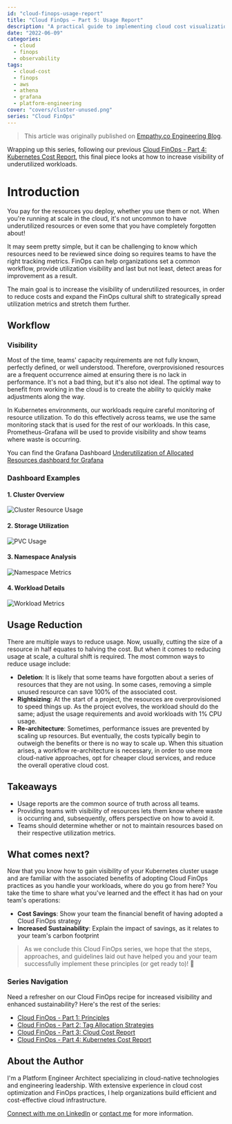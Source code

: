 ```yaml
---
id: "cloud-finops-usage-report"
title: "Cloud FinOps – Part 5: Usage Report"
description: "A practical guide to implementing cloud cost visualization using AWS Cost & Usage Reports, Athena, and Grafana"
date: "2022-06-09"
categories:
  - cloud
  - finops
  - observability
tags:
  - cloud-cost
  - finops
  - aws
  - athena
  - grafana
  - platform-engineering
cover: "covers/cluster-unused.png"
series: "Cloud FinOps"
---
```


> This article was originally published on [Empathy.co Engineering Blog](https://engineering.empathy.co/cloud-finops-part-5-usage-report/).

Wrapping up this series, following our previous [Cloud FinOps - Part 4: Kubernetes Cost Report](/posts/cloud-finops-kubernetes-cost), this final piece looks at how to increase visibility of underutilized workloads.

# Introduction

You pay for the resources you deploy, whether you use them or not. When you're running at scale in the cloud, it's not uncommon to have underutilized resources or even some that you have completely forgotten about!

It may seem pretty simple, but it can be challenging to know which resources need to be reviewed since doing so requires teams to have the right tracking metrics. FinOps can help organizations set a common workflow, provide utilization visibility and last but not least, detect areas for improvement as a result.

The main goal is to increase the visibility of underutilized resources, in order to reduce costs and expand the FinOps cultural shift to strategically spread utilization metrics and stretch them further.

## Workflow

### Visibility

Most of the time, teams' capacity requirements are not fully known, perfectly defined, or well understood. Therefore, overprovisioned resources are a frequent occurrence aimed at ensuring there is no lack in performance. It's not a bad thing, but it's also not ideal. The optimal way to benefit from working in the cloud is to create the ability to quickly make adjustments along the way.

In Kubernetes environments, our workloads require careful monitoring of resource utilization. To do this effectively across teams, we use the same monitoring stack that is used for the rest of our workloads. In this case, Prometheus-Grafana will be used to provide visibility and show teams where waste is occurring.

You can find the Grafana Dashboard [Underutilization of Allocated Resources dashboard for Grafana](https://grafana.com/grafana/dashboards/15843?ref=k8scockpit.tech)

### Dashboard Examples

#### 1. Cluster Overview
![Cluster Resource Usage](/images/posts/cluster-unused.png)

#### 2. Storage Utilization
![PVC Usage](/images/posts/pvc-unused.png)

#### 3. Namespace Analysis
![Namespace Metrics](/images/posts/ns-qos.png)

#### 4. Workload Details
![Workload Metrics](/images/posts/workloads-unused.png)

## Usage Reduction

There are multiple ways to reduce usage. Now, usually, cutting the size of a resource in half equates to halving the cost. But when it comes to reducing usage at scale, a cultural shift is required. The most common ways to reduce usage include:

- **Deletion**: It is likely that some teams have forgotten about a series of resources that they are not using. In some cases, removing a simple unused resource can save 100% of the associated cost.
- **Rightsizing**: At the start of a project, the resources are overprovisioned to speed things up. As the project evolves, the workload should do the same; adjust the usage requirements and avoid workloads with 1% CPU usage.
- **Re-architecture**: Sometimes, performance issues are prevented by scaling up resources. But eventually, the costs typically begin to outweigh the benefits or there is no way to scale up. When this situation arises, a workflow re-architecture is necessary, in order to use more cloud-native approaches, opt for cheaper cloud services, and reduce the overall operative cloud cost.

## Takeaways

- Usage reports are the common source of truth across all teams.
- Providing teams with visibility of resources lets them know where waste is occurring and, subsequently, offers perspective on how to avoid it.
- Teams should determine whether or not to maintain resources based on their respective utilization metrics.

## What comes next?

Now that you know how to gain visibility of your Kubernetes cluster usage and are familiar with the associated benefits of adopting Cloud FinOps practices as you handle your workloads, where do you go from here? You take the time to share what you've learned and the effect it has had on your team's operations:

- **Cost Savings**: Show your team the financial benefit of having adopted a Cloud FinOps strategy
- **Increased Sustainability**: Explain the impact of savings, as it relates to your team's carbon footprint

> As we conclude this Cloud FinOps series, we hope that the steps, approaches, and guidelines laid out have helped you and your team successfully implement these principles (or get ready to)! 💸

### Series Navigation

Need a refresher on our Cloud FinOps recipe for increased visibility and enhanced sustainability? Here's the rest of the series:

- [Cloud FinOps - Part 1: Principles](/posts/cloud-finops-principles)
- [Cloud FinOps - Part 2: Tag Allocation Strategies](/posts/cloud-finops-tag-allocation)
- [Cloud FinOps - Part 3: Cloud Cost Report](/posts/cloud-finops-cost-report)
- [Cloud FinOps - Part 4: Kubernetes Cost Report](/posts/cloud-finops-kubernetes-cost)

## About the Author

I'm a Platform Engineer Architect specializing in cloud-native technologies and engineering leadership. With extensive experience in cloud cost optimization and FinOps practices, I help organizations build efficient and cost-effective cloud infrastructure.

[Connect with me on LinkedIn](https://www.linkedin.com/in/ramiroalvfer/) or [contact me](/contact) for more information.